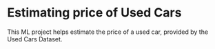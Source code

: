 # Estimating price of Used Cars
This ML project helps estimate the price of a used car, provided by the Used Cars Dataset.
